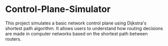 # Control-Plane-Simulator
 This project simulates a basic network control plane using Dijkstra's shortest path algorithm. It allows users to understand how routing decisions are made in computer networks based on the shortest path between routers.
